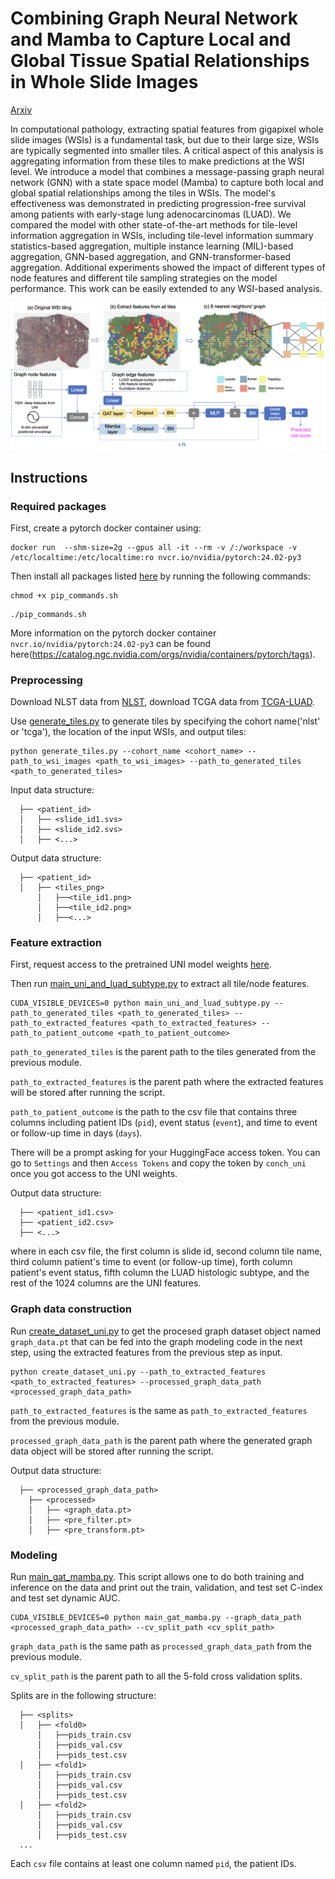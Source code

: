 # Combining Graph Neural Network and Mamba to Capture Local and Global Tissue Spatial Relationships in Whole Slide Images

[Arxiv](https://arxiv.org/abs/2406.04377)

In computational pathology, extracting spatial features from gigapixel whole slide images (WSIs) is a fundamental task, but due to their large size, WSIs are typically segmented into smaller tiles. A critical aspect of this analysis is aggregating information from these tiles to make predictions at the WSI level. We introduce a model that combines a message-passing graph neural network (GNN) with a state space model (Mamba) to capture both local and global spatial relationships among the tiles in WSIs. The model's effectiveness was demonstrated in predicting progression-free survival among patients with early-stage lung adenocarcinomas (LUAD). We compared the model with other state-of-the-art methods for tile-level information aggregation in WSIs, including tile-level information summary statistics-based aggregation, multiple instance learning (MIL)-based aggregation, GNN-based aggregation, and GNN-transformer-based aggregation. Additional experiments showed the impact of different types of node features and different tile sampling strategies on the model performance. This work can be easily extended to any WSI-based analysis.

![overview](overview.png)

## Instructions 
### Required packages
First, create a pytorch docker container using:
```
docker run  --shm-size=2g --gpus all -it --rm -v /:/workspace -v /etc/localtime:/etc/localtime:ro nvcr.io/nvidia/pytorch:24.02-py3
```
Then install all packages listed [here](./requirements/pip_commands.sh) by running the following commands:

```
chmod +x pip_commands.sh
```
```
./pip_commands.sh
```

More information on the pytorch docker container `nvcr.io/nvidia/pytorch:24.02-py3` can be found here(https://catalog.ngc.nvidia.com/orgs/nvidia/containers/pytorch/tags).

### Preprocessing
Download NLST data from [NLST](https://wiki.cancerimagingarchive.net/display/NLST/NLST+Pathology), download TCGA data from [TCGA-LUAD](https://portal.gdc.cancer.gov/projects/TCGA-LUAD).

Use [generate_tiles.py](./preprocessing/generate_tiles.py) to generate tiles by specifying the cohort name('nlst' or 'tcga'), the location of the input WSIs, and output tiles:
```
python generate_tiles.py --cohort_name <cohort_name> --path_to_wsi_images <path_to_wsi_images> --path_to_generated_tiles <path_to_generated_tiles>
```
Input data structure:
```
  ├── <patient_id>                   
  │   ├── <slide_id1.svs>  
  │   ├── <slide_id2.svs>   
  │   ├── <...>    
```
Output data structure:
```
  ├── <patient_id>                   
  │   ├── <tiles_png>
      │   ├──<tile_id1.png>
      │   ├──<tile_id2.png>
      │   ├──<...>

```
### Feature extraction
First, request access to the pretrained UNI model weights [here](https://huggingface.co/mahmoodlab/UNI). 

Then run [main_uni_and_luad_subtype.py](./feature_extraction/main_uni_and_luad_subtype.py) to extract all tile/node features. 
```
CUDA_VISIBLE_DEVICES=0 python main_uni_and_luad_subtype.py --path_to_generated_tiles <path_to_generated_tiles> --path_to_extracted_features <path_to_extracted_features> --path_to_patient_outcome <path_to_patient_outcome> 
```
`path_to_generated_tiles` is the parent path to the tiles generated from the previous module.

`path_to_extracted_features` is the parent path where the extracted features will be stored after running the script.

`path_to_patient_outcome` is the path to the csv file that contains three columns including patient IDs (`pid`), event status (`event`), and time to event or follow-up time in days (`days`).

There will be a prompt asking for your HuggingFace access token. You can go to `Settings` and then `Access Tokens` and copy the token by `conch_uni` once you got access to the UNI weights.

Output data structure:
```
  ├── <patient_id1.csv>                   
  ├── <patient_id2.csv> 
  ├── <...> 
```
where in each csv file, the first column is slide id, second column tile name, third column patient's time to event (or follow-up time), forth column patient's event status, fifth column the LUAD histologic subtype, and the rest of the 1024 columns are the UNI features.

### Graph data construction
Run [create_dataset_uni.py](./modeling/create_dataset_uni.py) to get the procesed graph dataset object named `graph_data.pt` that can be fed into the graph modeling code in the next step, using the extracted features from the previous step as input. 
```
python create_dataset_uni.py --path_to_extracted_features <path_to_extracted_features> --processed_graph_data_path <processed_graph_data_path>
```
`path_to_extracted_features` is the same as `path_to_extracted_features` from the previous module.

`processed_graph_data_path` is the parent path where the generated graph data object will be stored after running the script.

Output data structure:
```
  ├── <processed_graph_data_path>
    ├── <processed>                   
    │   ├── <graph_data.pt>
    │   ├── <pre_filter.pt> 
    │   ├── <pre_transform.pt> 

```
### Modeling
Run [main_gat_mamba.py](./modeling/main_gat_mamba.py). This script allows one to do both training and inference on the data and print out the train, validation, and test set C-index and test set dynamic AUC. 
```
CUDA_VISIBLE_DEVICES=0 python main_gat_mamba.py --graph_data_path <processed_graph_data_path> --cv_split_path <cv_split_path>
```
`graph_data_path` is the same path as `processed_graph_data_path` from the previous module.

`cv_split_path` is the parent path to all the 5-fold cross validation splits.

Splits are in the following structure:
```
  ├── <splits>                   
  │   ├── <fold0>
      │   ├──pids_train.csv
      │   ├──pids_val.csv
      │   ├──pids_test.csv
  │   ├── <fold1> 
      │   ├──pids_train.csv
      │   ├──pids_val.csv
      │   ├──pids_test.csv
  │   ├── <fold2> 
      │   ├──pids_train.csv
      │   ├──pids_val.csv
      │   ├──pids_test.csv
  ...

```
Each `csv` file contains at least one column named `pid`, the patient IDs.

